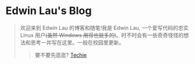 # Edwin Lau's Blog

> 欢迎来到 Edwin Lau 的博客和随笔!我是 Edwin Lau, 一个爱写代码的忠实 Linux 用户~~(虽然 Windows 用得也挺多的)~~。时不时会有一些奇奇怪怪的想法和思考一并写在这里。一般在校园里更新。
> > 要不要先逛逛?
[Techie](/#/Techie/_sidebar.md)
